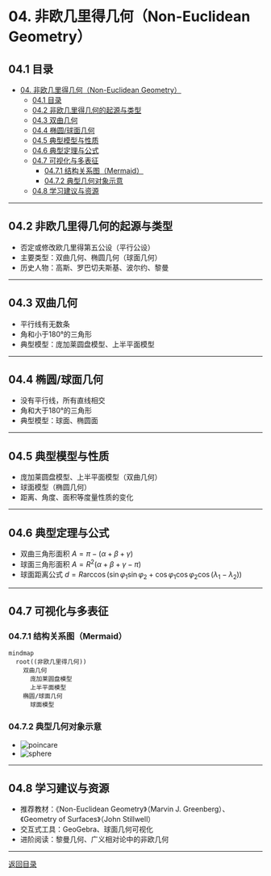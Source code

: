 # 04. 非欧几里得几何（Non-Euclidean Geometry）

## 04.1 目录

- [04. 非欧几里得几何（Non-Euclidean Geometry）](#04-非欧几里得几何non-euclidean-geometry)
  - [04.1 目录](#041-目录)
  - [04.2 非欧几里得几何的起源与类型](#042-非欧几里得几何的起源与类型)
  - [04.3 双曲几何](#043-双曲几何)
  - [04.4 椭圆/球面几何](#044-椭圆球面几何)
  - [04.5 典型模型与性质](#045-典型模型与性质)
  - [04.6 典型定理与公式](#046-典型定理与公式)
  - [04.7 可视化与多表征](#047-可视化与多表征)
    - [04.7.1 结构关系图（Mermaid）](#0471-结构关系图mermaid)
    - [04.7.2 典型几何对象示意](#0472-典型几何对象示意)
  - [04.8 学习建议与资源](#048-学习建议与资源)

---

## 04.2 非欧几里得几何的起源与类型

- 否定或修改欧几里得第五公设（平行公设）
- 主要类型：双曲几何、椭圆几何（球面几何）
- 历史人物：高斯、罗巴切夫斯基、波尔约、黎曼

---

## 04.3 双曲几何

- 平行线有无数条
- 角和小于180°的三角形
- 典型模型：庞加莱圆盘模型、上半平面模型

---

## 04.4 椭圆/球面几何

- 没有平行线，所有直线相交
- 角和大于180°的三角形
- 典型模型：球面、椭圆面

---

## 04.5 典型模型与性质

- 庞加莱圆盘模型、上半平面模型（双曲几何）
- 球面模型（椭圆几何）
- 距离、角度、面积等度量性质的变化

---

## 04.6 典型定理与公式

- 双曲三角形面积 $A = \pi - (\alpha + \beta + \gamma)$
- 球面三角形面积 $A = R^2 (\alpha + \beta + \gamma - \pi)$
- 球面距离公式 $d = R \arccos(\sin\varphi_1\sin\varphi_2 + \cos\varphi_1\cos\varphi_2\cos(\lambda_1-\lambda_2))$

---

## 04.7 可视化与多表征

### 04.7.1 结构关系图（Mermaid）

```mermaid
mindmap
  root((非欧几里得几何))
    双曲几何
      庞加莱圆盘模型
      上半平面模型
    椭圆/球面几何
      球面模型
```

### 04.7.2 典型几何对象示意

- ![poincare](https://upload.wikimedia.org/wikipedia/commons/6/6a/Poincare_disk_model.svg)
- ![sphere](https://latex.codecogs.com/svg.image?\text{Sphere})

---

## 04.8 学习建议与资源

- 推荐教材：《Non-Euclidean Geometry》（Marvin J. Greenberg）、《Geometry of Surfaces》（John Stillwell）
- 交互式工具：GeoGebra、球面几何可视化
- 进阶阅读：黎曼几何、广义相对论中的非欧几何

---

[返回目录](#041-目录)
